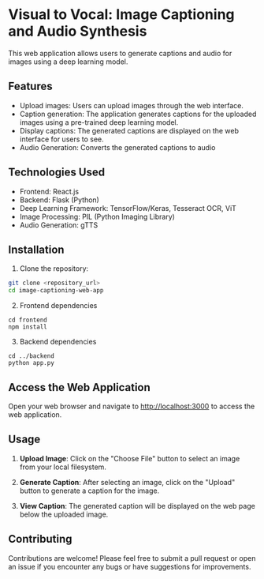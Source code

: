 # Visual to Vocal: Image Captioning and Audio Synthesis

This web application allows users to generate captions and audio for images using a deep learning model.

## Features

- Upload images: Users can upload images through the web interface.
- Caption generation: The application generates captions for the uploaded images using a pre-trained deep learning model.
- Display captions: The generated captions are displayed on the web interface for users to see.
- Audio Generation: Converts the generated captions to audio 

## Technologies Used

- Frontend: React.js
- Backend: Flask (Python)
- Deep Learning Framework: TensorFlow/Keras, Tesseract OCR, ViT
- Image Processing: PIL (Python Imaging Library)
- Audio Generation: gTTS

## Installation

1. Clone the repository:

```bash
git clone <repository_url>
cd image-captioning-web-app
```
2. Frontend dependencies
```
cd frontend
npm install
```
3. Backend dependencies
```
cd ../backend
python app.py
```
## Access the Web Application

Open your web browser and navigate to [http://localhost:3000](http://localhost:3000) to access the web application.

## Usage

1. **Upload Image**: Click on the "Choose File" button to select an image from your local filesystem.

2. **Generate Caption**: After selecting an image, click on the "Upload" button to generate a caption for the image.

3. **View Caption**: The generated caption will be displayed on the web page below the uploaded image.

## Contributing

Contributions are welcome! Please feel free to submit a pull request or open an issue if you encounter any bugs or have suggestions for improvements.

